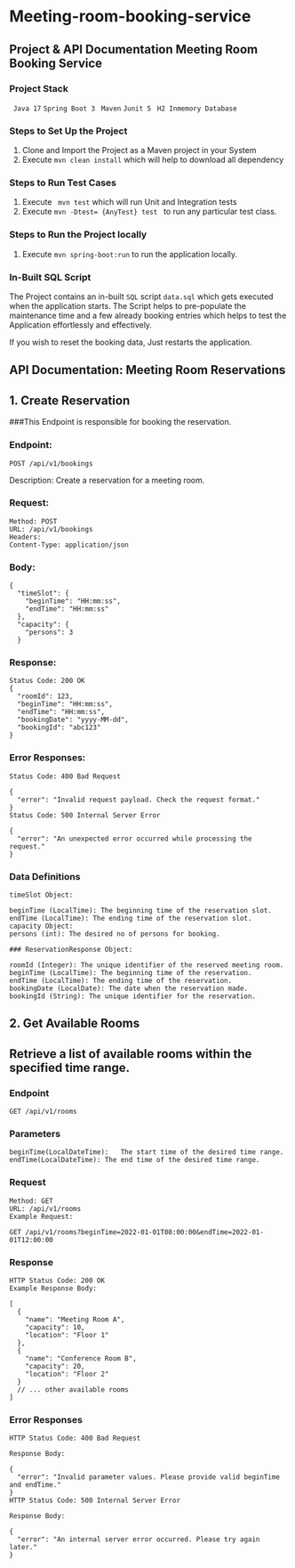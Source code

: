 # Meeting-room-booking-service
## Project & API Documentation Meeting Room Booking Service 

### Project Stack
` Java 17`
`Spring Boot 3`
` Maven`
`Junit 5`
` H2 Inmemory Database`

### Steps to Set Up the Project

1. Clone and Import the Project as a Maven project in your System
2. Execute `mvn clean install` which will help to download all dependency

### Steps to Run Test Cases
1. Execute ` mvn test` which will run Unit and Integration tests
2. Execute `mvn -Dtest= {AnyTest} test ` to run any particular test class.

### Steps to Run the Project locally
1. Execute `mvn spring-boot:run` to run the application locally.


### In-Built SQL Script
The Project contains an in-built `SQL` script `data.sql` which gets executed when the application starts.
The Script helps to pre-populate the maintenance time and a few already booking entries which helps to test the 
Application effortlessly and effectively.

If you wish to reset the booking data, Just restarts the application.

## API Documentation: Meeting Room Reservations
## 1. Create Reservation
###This Endpoint is responsible for booking the reservation.

### Endpoint: 
``` 
POST /api/v1/bookings
```
Description: Create a reservation for a meeting room.

### Request:
```
Method: POST
URL: /api/v1/bookings
Headers:
Content-Type: application/json
```

### Body:
```
{
  "timeSlot": {
    "beginTime": "HH:mm:ss",
    "endTime": "HH:mm:ss"
  },
  "capacity": {
    "persons": 3
  }
```

### Response:
```
Status Code: 200 OK
{
  "roomId": 123,
  "beginTime": "HH:mm:ss",
  "endTime": "HH:mm:ss",
  "bookingDate": "yyyy-MM-dd",
  "bookingId": "abc123"
}
```
### Error Responses:
```
Status Code: 400 Bad Request

{
  "error": "Invalid request payload. Check the request format."
}
Status Code: 500 Internal Server Error

{
  "error": "An unexpected error occurred while processing the request."
}
```
### Data Definitions
```
timeSlot Object:

beginTime (LocalTime): The beginning time of the reservation slot.
endTime (LocalTime): The ending time of the reservation slot.
capacity Object:
persons (int): The desired no of persons for booking.
```
```
### ReservationResponse Object:

roomId (Integer): The unique identifier of the reserved meeting room.
beginTime (LocalTime): The beginning time of the reservation.
endTime (LocalTime): The ending time of the reservation.
bookingDate (LocalDate): The date when the reservation made.
bookingId (String): The unique identifier for the reservation.
```

## 2. Get Available Rooms
## Retrieve a list of available rooms within the specified time range.

### Endpoint
```
GET /api/v1/rooms
```
### Parameters
```
beginTime(LocalDateTime):	The start time of the desired time range.
endTime(LocalDateTime):	The end time of the desired time range.
```
### Request
```
Method: GET
URL: /api/v1/rooms
Example Request:

GET /api/v1/rooms?beginTime=2022-01-01T08:00:00&endTime=2022-01-01T12:00:00
```
### Response
```
HTTP Status Code: 200 OK
Example Response Body:

[
  {
    "name": "Meeting Room A",
    "capacity": 10,
    "location": "Floor 1"
  },
  {
    "name": "Conference Room B",
    "capacity": 20,
    "location": "Floor 2"
  }
  // ... other available rooms
]
```
### Error Responses
```
HTTP Status Code: 400 Bad Request

Response Body:

{
  "error": "Invalid parameter values. Please provide valid beginTime and endTime."
}
HTTP Status Code: 500 Internal Server Error

Response Body:

{
  "error": "An internal server error occurred. Please try again later."
}
```

